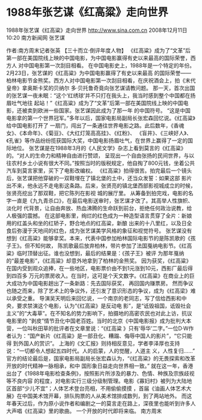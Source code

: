 # 1988年张艺谋《红高粱》走向世界

1988年张艺谋《红高粱》走向世界
http://www.sina.com.cn  2008年12月11日10:20   南方新闻网
张艺谋

作者:南方周末记者张英
【三十而立·倒评年度人物】
《红高粱》成为了“文革”后第一部在美国院线上映的中国电影，为中国电影赢得有史以来最高的国际荣誉，西方人 对中国电影第一次刮目相看。
在中国电影史上，1988年是一个特定的年份。2月23日，张艺谋的《红高粱》为中国电影赢得了有史以来最高 的国际荣誉——柏林电影节金熊奖。西方人对中国电影第一次刮目相看，在庆祝酒会上，拍《末代皇帝》拿奥斯卡奖的贝纳尔 多·贝托鲁奇竟向张艺谋请教问题。
那一天，首次出国的张艺谋一夜未眠：“这个‘红绣球’并不只打在我头上，我当时感到整个中国都在扬眉吐气地往 起站！”《红高粱》成为了“文革”后第一部在美国院线上映的中国电影，还被卖到欧洲一些国家。张艺谋因此成为了那一年 的中国符号。
“这是中国电影拿的第一个世界冠军。”多年以后，国家电影局副局长张宏森回忆说。《红高粱》给中国电影打开了 一扇门，闯出了一条通往世界电影之路。此后数年，《香魂女》、《本命年》、《菊豆》、《大红灯笼高高挂》、《红粉》、 《盲井》、《三峡好人》、《孔雀》等作品纷纷揽获国际大奖，中国电影扬眉吐气，在世界上赢得了一定的国际地位。
张艺谋是在1988年3月的《人民文学》杂志上看到莫言的《红高粱》的。“对人的生命力和精神自由进行赞颂， 呈现出一个自由张扬的民间世界，与以往农村乡土小说有很大不同。”按照当时的版税规定，他自掏了800元钱，坐着公共 汽车到莫言家里，买下了电影改编权。
《红高粱》拍得很苦。拍完最后一个镜头后，张艺谋把他穿破的一双鞋埋在了镇北堡的土中，还当众发誓：如果这部 影片出不来，他永远不走电影这条路。后来，张贤亮的镇北堡西部影视城成立的时候，张贤亮挖出了那双鞋，把它陈列在影视 城的展厅里。
从筹备到拍完戏，电影的名字一直是《九九青杀口》，在最后电影送审时，张艺谋才改了。其高举人性旗帜、淡化时 代背景，让自由奔放、热血沸腾的生命跃到前台，拒绝任何政治说教，给人极强的震撼。
在这部电影里，绚烂的红色成为一种造型语言贯穿了全片：新娘用的红盖头和坐的红轿子，野合地点的红高粱，新酿 出来的十八里红，以及日全食后弥漫于天地间的红色，成为张艺谋美学风格的象征和视觉符号。
张艺谋没有想到《红高粱》能够拿奖。本来，代表中国参加柏林国际电影节的是陈凯歌的《孩子王》。但不知何故， 陈凯歌最后放弃柏林，带片参加了法国戛纳电影节。《红高粱》临时顶替出征。谁也没想到，最后的结果是：《孩子王》被评 为那年戛纳的“最差电影”，《红高粱》却意外地拿到了柏林的金熊奖。
因为获奖，《红高粱》在国内受到观众追捧，在一些地区，电影票价由不到1元涨到10元，西影厂最后得到四百多 万元的票房收入。在当时，这可是个天文数字。《红高粱》在商业上的巨大成功为中国电影趟出了一条新路：先去国际获奖， 再回国内赚票房。
然而争议也随之而来，除了艺术上的争议外，还引发了意识形态的争议，成为《红高梁》难以承受之重。
导演吴天明后来回忆说，一个南京的老同志，写了信给西影和中央，要求禁演这个电影，认为“《红高粱》是反动电 影”，是“诋毁祖国，诋毁社会主义”的“大毒草”。在不知名的势力影响下，拍摄地的高密农民也对此上访，抗议电影里的 “剥皮”情节丑化中国老百姓。当时的北京《中国电影报》成为批判大本营，一位叫秋田草的批评者在文章里说：“《红高粱 》只有‘辱华’二字。”一位D·W作者认为：“国产新片《红高粱》是一部丑化、糟蹋、侮辱中国人的影片”，“它只能得 到外国人的赏识”。
上海的《文汇报》则持相反意见，学者李泽厚也支持说：“一切都令人想起五四时代。人的启蒙，人的觉醒，人道主 义，人性复归……”
官方的结论最后是，国家电影局副局长张宏森认为，“《红高粱》的无畏探索和改革开放的时代精神一脉相承，和中 国形象日益走向世界相一致。”
就在这一年，香港出台了《1988年电影检查条例》，按照影片所涉及的暴力、色情、种族及宗族歧视等不良内容 的程度，对电影实行三级分级制管理。电影《寡妇村》被列为大陆地区首部“少儿不宜”；人体艺术登台亮相，不用偷偷摸摸 ，首届《油画人体艺术大展》在中国美术馆开幕，排队购票的人从美术馆排成数列，到了两站地外。
而这年春天过后，作为原小说作者和编剧之一的莫言走在路上，深夜里也能听到许多人大声唱《红高粱》里的歌曲。 一个开放的时代即将来临。
南方周末

